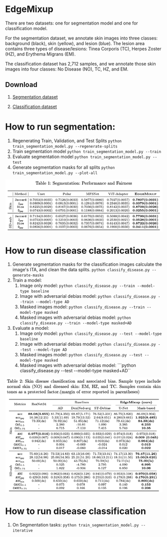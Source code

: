 # EdgeMixup


 
There are two datasets: one for segmentation model and one for classification model. 

For the segmentation dataset, we annotate skin images into three classes: background (black), skin (yellow), and lesion (blue). 
The lesion area contains three types of disease/lesions: Tinea Corporis (TC), Herpes Zoster (HZ), and Erythema Migrans (EM).

<!-- <img width="722" alt="image" src="https://user-images.githubusercontent.com/73618869/158436013-da5dc2ae-be16-4cad-a497-e0b08ff70b1a.png"> -->

The classification dataset has 2,712 samples, and we annotate those skin images into four classes: No Disease (NO), TC, HZ, and EM.

<!-- We use Individual Topology Angle (ITA) for both datastes as a proxy for skin tone labels, and the distribution of skin tones are shown below.

<img width="670" alt="image" src="https://user-images.githubusercontent.com/73618869/158436296-c9dc6e2b-e1f0-4fdd-bdcf-ffc7699c271a.png">

<img width="668" alt="image" src="https://user-images.githubusercontent.com/73618869/158437478-ff5c19fa-c8fe-4dee-bc42-70e6067a0a8c.png"> -->

<h2>Download</h2>

1. [Segmentation dataset](https://anonymfile.com/7P2Xb/03-032023.zip)

2. [Classification dataset](https://anonymfile.com/bVzrd/lyme-data.zip)


# How to run segmentation:
1. Regenerating Train, Validation, and Test Splits
    ```python train_segmentation_model.py --regenerate-splits```
2. Train segmentation model
    ```python train_segmentation_model.py --train```
3. Evaluate segmentation model
    ```python train_segmentation_model.py --test```
4. Generate segmentation masks for all splits
    ```python train_segmentation_model.py --plot-all```

![Segmentation Results](segmentation_results.png)


# How to run disease classification
1. Generate segmentation masks for the classification images calculate the image's ITA, and clean the data splits.
    ```python classify_disease.py --generate-masks```
2. Train a model:
    1. Image only model: ```python classify_disease.py --train --model-type baseline```
    2. Image with adversarial debias model: ```python classify_disease.py --train --model-type AD```
    3. Masked images model: ```python classify_disease.py --train --model-type masked```
    4. Masked images with adversarial debias model: ```python classify_disease.py --train --model-type masked+AD```
3. Evaluate a model:
    1. Image only model: ```python classify_disease.py --test --model-type baseline```
    2. Image with adversarial debias model: ```python classify_disease.py --test --model-type AD```
    3. Masked images model: ```python classify_disease.py --test --model-type masked```
    4. Masked images with adversarial debias model: ```python classify_disease.py --test --model-type masked+AD``

![Cls Results](classification_results.png)

# How to run disease classification

1. On Segmentation tasks: ```python train_segmentation_model.py --iterative```